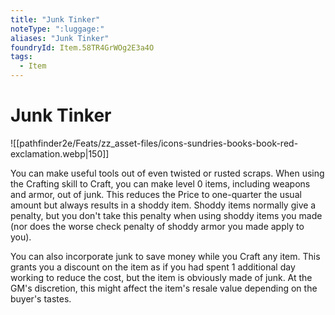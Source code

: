 ```yaml
---
title: "Junk Tinker"
noteType: ":luggage:"
aliases: "Junk Tinker"
foundryId: Item.58TR4GrWOg2E3a4O
tags:
  - Item
---
```


# Junk Tinker
![[pathfinder2e/Feats/zz_asset-files/icons-sundries-books-book-red-exclamation.webp|150]]

You can make useful tools out of even twisted or rusted scraps. When using the Crafting skill to Craft, you can make level 0 items, including weapons and armor, out of junk. This reduces the Price to one-quarter the usual amount but always results in a shoddy item. Shoddy items normally give a penalty, but you don't take this penalty when using shoddy items you made (nor does the worse check penalty of shoddy armor you made apply to you).

You can also incorporate junk to save money while you Craft any item. This grants you a discount on the item as if you had spent 1 additional day working to reduce the cost, but the item is obviously made of junk. At the GM's discretion, this might affect the item's resale value depending on the buyer's tastes.
